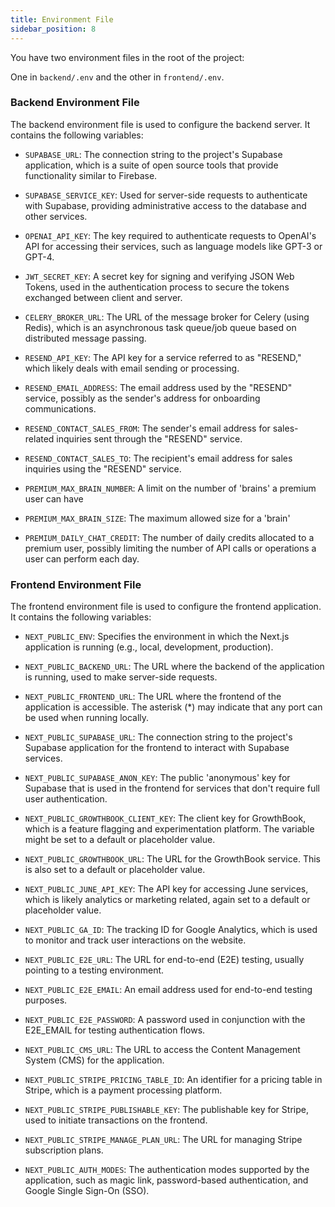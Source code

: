 ```yaml
---
title: Environment File
sidebar_position: 8
---
```


You have two environment files in the root of the project:

One in `backend/.env` and the other in `frontend/.env`.

### Backend Environment File

The backend environment file is used to configure the backend server. It contains the following variables:

- `SUPABASE_URL`: The connection string to the project's Supabase application, which is a suite of open source tools that provide functionality similar to Firebase.

- `SUPABASE_SERVICE_KEY`: Used for server-side requests to authenticate with Supabase, providing administrative access to the database and other services.

- `OPENAI_API_KEY`: The key required to authenticate requests to OpenAI's API for accessing their services, such as language models like GPT-3 or GPT-4.

- `JWT_SECRET_KEY`: A secret key for signing and verifying JSON Web Tokens, used in the authentication process to secure the tokens exchanged between client and server.

- `CELERY_BROKER_URL`: The URL of the message broker for Celery (using Redis), which is an asynchronous task queue/job queue based on distributed message passing.

- `RESEND_API_KEY`: The API key for a service referred to as "RESEND," which likely deals with email sending or processing.

- `RESEND_EMAIL_ADDRESS`: The email address used by the "RESEND" service, possibly as the sender's address for onboarding communications.

- `RESEND_CONTACT_SALES_FROM`: The sender's email address for sales-related inquiries sent through the "RESEND" service.

- `RESEND_CONTACT_SALES_TO`: The recipient's email address for sales inquiries using the "RESEND" service.

- `PREMIUM_MAX_BRAIN_NUMBER`: A limit on the number of 'brains' a premium user can have

- `PREMIUM_MAX_BRAIN_SIZE`: The maximum allowed size for a 'brain'

- `PREMIUM_DAILY_CHAT_CREDIT`: The number of daily credits allocated to a premium user, possibly limiting the number of API calls or operations a user can perform each day.

### Frontend Environment File

The frontend environment file is used to configure the frontend application. It contains the following variables:

- `NEXT_PUBLIC_ENV`: Specifies the environment in which the Next.js application is running (e.g., local, development, production).

- `NEXT_PUBLIC_BACKEND_URL`: The URL where the backend of the application is running, used to make server-side requests.

- `NEXT_PUBLIC_FRONTEND_URL`: The URL where the frontend of the application is accessible. The asterisk (*) may indicate that any port can be used when running locally.

- `NEXT_PUBLIC_SUPABASE_URL`: The connection string to the project's Supabase application for the frontend to interact with Supabase services.

- `NEXT_PUBLIC_SUPABASE_ANON_KEY`: The public 'anonymous' key for Supabase that is used in the frontend for services that don't require full user authentication.

- `NEXT_PUBLIC_GROWTHBOOK_CLIENT_KEY`: The client key for GrowthBook, which is a feature flagging and experimentation platform. The variable might be set to a default or placeholder value.

- `NEXT_PUBLIC_GROWTHBOOK_URL`: The URL for the GrowthBook service. This is also set to a default or placeholder value.

- `NEXT_PUBLIC_JUNE_API_KEY`: The API key for accessing June services, which is likely analytics or marketing related, again set to a default or placeholder value.

- `NEXT_PUBLIC_GA_ID`: The tracking ID for Google Analytics, which is used to monitor and track user interactions on the website.

- `NEXT_PUBLIC_E2E_URL`: The URL for end-to-end (E2E) testing, usually pointing to a testing environment.

- `NEXT_PUBLIC_E2E_EMAIL`: An email address used for end-to-end testing purposes.

- `NEXT_PUBLIC_E2E_PASSWORD`: A password used in conjunction with the E2E_EMAIL for testing authentication flows.

- `NEXT_PUBLIC_CMS_URL`: The URL to access the Content Management System (CMS) for the application.

- `NEXT_PUBLIC_STRIPE_PRICING_TABLE_ID`: An identifier for a pricing table in Stripe, which is a payment processing platform.

- `NEXT_PUBLIC_STRIPE_PUBLISHABLE_KEY`: The publishable key for Stripe, used to initiate transactions on the frontend.

- `NEXT_PUBLIC_STRIPE_MANAGE_PLAN_URL`: The URL for managing Stripe subscription plans.

- `NEXT_PUBLIC_AUTH_MODES`: The authentication modes supported by the application, such as magic link, password-based authentication, and Google Single Sign-On (SSO).
